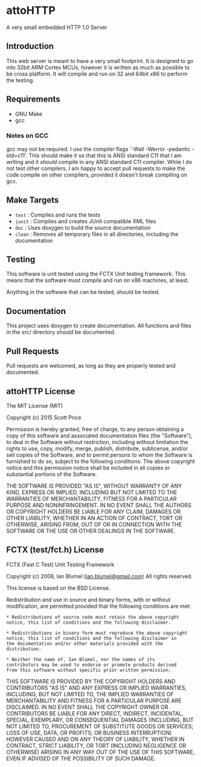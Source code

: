 # attoHTTP
A very small embedded HTTP 1.0 Server

## Introduction

This web server is meant to have a very small footprint.  It is designed to go into
32bit ARM Cortex MCUs, however it is written as much as possible to be cross platform.
It will compile and run on 32 and 64bit x86 to perform the testing.

## Requirements

 - GNU Make
 - gcc

### Notes on GCC
gcc may not be required.  I use the compiler flags '-Wall -Werror -pedantic -std=c11'.
This should make it so that this is ANSI standard C11 that I am writing and it
*should* compile in any ANSI standard C11 compiler.  While I do not test other compilers,
I am happy to accept pull requests to make the code compile on other compilers,
provided it doesn't break compiling on gcc.

## Make Targets

 - `test` : Compiles and runs the tests
 - `junit` : Compiles and creates JUnit compatible XML files
 - `doc` : Uses doxygen to build the source documentation
 - `clean` : Removes all temporary files in all directories, including the documentation

## Testing

This software is unit tested using the FCTX Unit testing framework.  This means that
the software must compile and run on x86 machines, at least.

Anything in the software that can be tested, should be tested.

## Documentation

This project uses doxygen to create documentation.  All functions and files in the src/
directory should be documented.

## Pull Requests

Pull requests are welcomed, as long as they are properly tested and documented.

## attoHTTP License

 The MIT License (MIT)

 Copyright (c) 2015 Scott Price

 Permission is hereby granted, free of charge, to any person obtaining a copy
 of this software and associated documentation files (the "Software"), to deal
 in the Software without restriction, including without limitation the rights
 to use, copy, modify, merge, publish, distribute, sublicense, and/or sell
 copies of the Software, and to permit persons to whom the Software is
 furnished to do so, subject to the following conditions:
 The above copyright notice and this permission notice shall be included in all
 copies or substantial portions of the Software.

 THE SOFTWARE IS PROVIDED "AS IS", WITHOUT WARRANTY OF ANY KIND, EXPRESS OR
 IMPLIED, INCLUDING BUT NOT LIMITED TO THE WARRANTIES OF MERCHANTABILITY,
 FITNESS FOR A PARTICULAR PURPOSE AND NONINFRINGEMENT. IN NO EVENT SHALL THE
 AUTHORS OR COPYRIGHT HOLDERS BE LIABLE FOR ANY CLAIM, DAMAGES OR OTHER
 LIABILITY, WHETHER IN AN ACTION OF CONTRACT, TORT OR OTHERWISE, ARISING FROM,
 OUT OF OR IN CONNECTION WITH THE SOFTWARE OR THE USE OR OTHER DEALINGS IN THE
 SOFTWARE.

## FCTX (test/fct.h) License

 FCTX (Fast C Test) Unit Testing Framework

 Copyright (c) 2008, Ian Blumel (ian.blumel@gmail.com)
 All rights reserved.

 This license is based on the BSD License.

 Redistribution and use in source and binary forms, with or without
 modification, are permitted provided that the following conditions are
 met:

    * Redistributions of source code must retain the above copyright
    notice, this list of conditions and the following disclaimer.

    * Redistributions in binary form must reproduce the above copyright
    notice, this list of conditions and the following disclaimer in
    the documentation and/or other materials provided with the
    distribution.

    * Neither the name of, Ian Blumel, nor the names of its
    contributors may be used to endorse or promote products derived
    from this software without specific prior written permission.

 THIS SOFTWARE IS PROVIDED BY THE COPYRIGHT HOLDERS AND CONTRIBUTORS "AS
 IS" AND ANY EXPRESS OR IMPLIED WARRANTIES, INCLUDING, BUT NOT LIMITED
 TO, THE IMPLIED WARRANTIES OF MERCHANTABILITY AND FITNESS FOR A
 PARTICULAR PURPOSE ARE DISCLAIMED. IN NO EVENT SHALL THE COPYRIGHT OWNER
 OR CONTRIBUTORS BE LIABLE FOR ANY DIRECT, INDIRECT, INCIDENTAL, SPECIAL,
 EXEMPLARY, OR CONSEQUENTIAL DAMAGES (INCLUDING, BUT NOT LIMITED TO,
 PROCUREMENT OF SUBSTITUTE GOODS OR SERVICES; LOSS OF USE, DATA, OR
 PROFITS; OR BUSINESS INTERRUPTION) HOWEVER CAUSED AND ON ANY THEORY OF
 LIABILITY, WHETHER IN CONTRACT, STRICT LIABILITY, OR TORT (INCLUDING
 NEGLIGENCE OR OTHERWISE) ARISING IN ANY WAY OUT OF THE USE OF THIS
 SOFTWARE, EVEN IF ADVISED OF THE POSSIBILITY OF SUCH DAMAGE.

